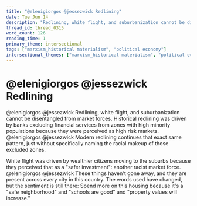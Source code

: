 ```yaml
---
title: "@elenigiorgos @jessezwick Redlining"
date: Tue Jun 14
description: "Redlining, white flight, and suburbanization cannot be disentangled from market forces."
thread_id: thread_0315
word_count: 126
reading_time: 1
primary_theme: intersectional
tags: ["marxism_historical materialism", "political economy"]
intersectional_themes: ["marxism_historical materialism", "political economy"]
---
```


# @elenigiorgos @jessezwick Redlining

@elenigiorgos @jessezwick Redlining, white flight, and suburbanization cannot be disentangled from market forces. Historical redlining was driven by banks excluding financial services from zones with high minority populations because they were perceived as high risk markets. @elenigiorgos @jessezwick Modern redlining continues that exact same pattern, just without specifically naming the racial makeup of those excluded zones.

White flight was driven by wealthier citizens moving to the suburbs because they perceived that as a "safer investment": another racist market force. @elenigiorgos @jessezwick These things haven't gone away, and they are present across every city in this country. The words used have changed, but the sentiment is still there: Spend more on this housing because it's a "safe neighborhood" and "schools are good" and "property values will increase."